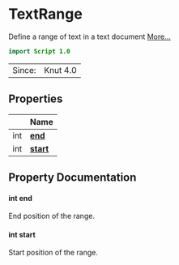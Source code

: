 # TextRange

Define a range of text in a text document [More...](#detailed-description)

```qml
import Script 1.0
```

<table>
<tr><td>Since:</td><td>Knut 4.0</td></tr>
</table>

## Properties

| | Name |
|-|-|
|int|**[end](#end)**|
|int|**[start](#start)**|

## Property Documentation

#### <a name="end"></a>int **end**

End position of the range.

#### <a name="start"></a>int **start**

Start position of the range.
